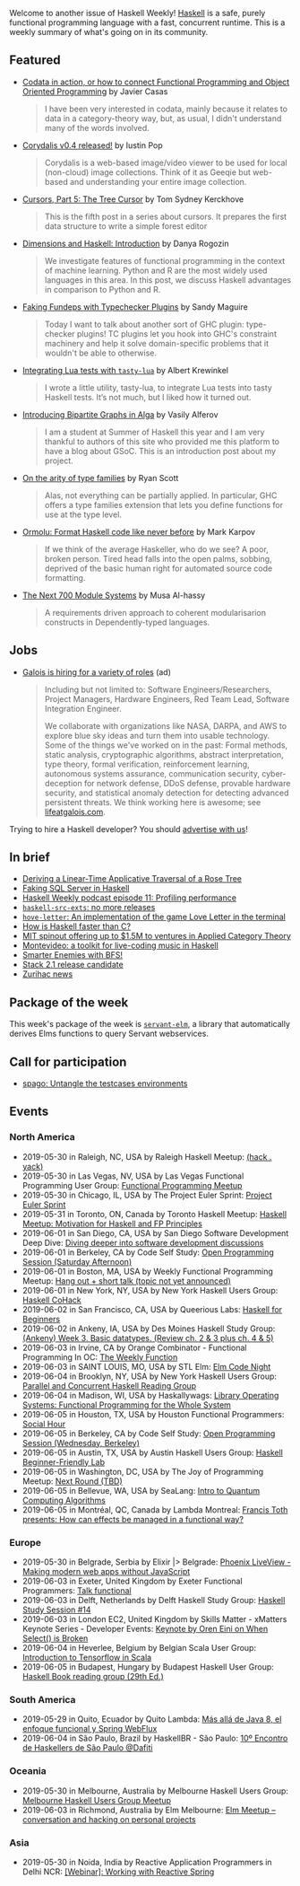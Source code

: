 <!-- 2019-05-30 -->

Welcome to another issue of Haskell Weekly!
[Haskell](https://www.haskell.org) is a safe, purely functional programming language with a fast, concurrent runtime.
This is a weekly summary of what's going on in its community.

## Featured

-   [Codata in action, or how to connect Functional Programming and Object Oriented Programming](https://www.javiercasas.com/articles/codata-in-action) by Javier Casas

    > I have been very interested in codata, mainly because it relates to data in a category-theory way, but, as usual, I didn't understand many of the words involved.

-   [Corydalis v0.4 released!](https://k1024.org/posts/2019/2019-05-26-corydalis-v0.4/) by Iustin Pop

    > Corydalis is a web-based image/video viewer to be used for local (non-cloud) image collections. Think of it as Geeqie but web-based and understanding your entire image collection.

-   [Cursors, Part 5: The Tree Cursor](https://cs-syd.eu/posts/2019-05-28-cursors-tree) by Tom Sydney Kerckhove

    > This is the fifth post in a series about cursors. It prepares the first data structure to write a simple forest editor

-   [Dimensions and Haskell: Introduction](https://serokell.io/blog/dimensions-and-haskell-introduction) by Danya Rogozin

    > We investigate features of functional programming in the context of machine learning. Python and R are the most widely used languages in this area. In this post, we discuss Haskell advantages in comparison to Python and R.

-   [Faking Fundeps with Typechecker Plugins](https://reasonablypolymorphic.com/blog/faking-fundeps/) by Sandy Maguire

    > Today I want to talk about another sort of GHC plugin: type-checker plugins! TC plugins let you hook into GHC's constraint machinery and help it solve domain-specific problems that it wouldn't be able to otherwise.

-   [Integrating Lua tests with `tasty-lua`](https://discourse.haskell.org/t/integrating-lua-tests-with-tasty-lua/703?u=taylorfausak) by Albert Krewinkel

    > I wrote a little utility, tasty-lua, to integrate Lua tests into tasty Haskell tests. It’s not much, but I liked how it turned out.

-   [Introducing Bipartite Graphs in Alga](https://summer.haskell.org/news/2019-05-29-alga-introduction.html) by Vasily Alferov

    > I am a student at Summer of Haskell this year and I am very thankful to authors of this site who provided me this platform to have a blog about GSoC. This is an introduction post about my project.

-   [On the arity of type families](https://ryanglscott.github.io/2019/05/26/on-the-arity-of-type-families/) by Ryan Scott

    > Alas, not everything can be partially applied. In particular, GHC offers a type families extension that lets you define functions for use at the type level.

-   [Ormolu: Format Haskell code like never before](https://www.tweag.io/posts/2019-05-27-ormolu.html) by Mark Karpov

    > If we think of the average Haskeller, who do we see? A poor, broken person. Tired head falls into the open palms, sobbing, deprived of the basic human right for automated source code formatting.

-   [The Next 700 Module Systems](https://alhassy.github.io/next-700-module-systems-proposal/) by Musa Al-hassy

    > A requirements driven approach to coherent modularisarion constructs in Dependently-typed languages.

## Jobs

<!-- keep through July 18 -->
-   [Galois is hiring for a variety of roles](https://galois.com/careers/) (ad)

    > Including but not limited to: Software Engineers/Researchers, Project Managers, Hardware Engineers, Red Team Lead, Software Integration Engineer.
    >
    > We collaborate with organizations like NASA, DARPA, and AWS to explore blue sky ideas and turn them into usable technology. Some of the things we've worked on in the past: Formal methods, static analysis, cryptographic algorithms, abstract interpretation, type theory, formal verification, reinforcement learning, autonomous systems assurance, communication security, cyber-deception for network defense, DDoS defense, provable hardware security, and statistical anomaly detection for detecting advanced persistent threats. We think working here is awesome; see [lifeatgalois.com](https://lifeatgalois.com).

Trying to hire a Haskell developer?
You should [advertise with us](https://haskellweekly.news/advertising.html)!

## In brief

-   [Deriving a Linear-Time Applicative Traversal of a Rose Tree](https://doisinkidney.com/posts/2019-05-28-linear-phases.html)
-   [Faking SQL Server in Haskell](https://www.fpcomplete.com/blog/faking-sql-server-in-haskell)
-   [Haskell Weekly podcast episode 11: Profiling performance](https://haskellweekly.news/podcast/episodes/11.html)
-   [`haskell-src-exts`: no more releases](https://mail.haskell.org/pipermail/haskell-cafe/2019-May/131166.html)
-   [`hove-letter`: An implementation of the game Love Letter in the terminal](https://github.com/dixonary/hove-letter/tree/ac733b5049735a7ab1e295e7a672b84a930e6db0)
-   [How is Haskell faster than C?](https://lispcast.com/how-is-haskell-faster-than-c/)
-   [MIT spinout offering up to $1.5M to ventures in Applied Category Theory](https://np.reddit.com/r/haskell/comments/bs5aiu/mit_spinout_offering_up_to_15m_to_ventures_in/)
-   [Montevideo: a toolkit for live-coding music in Haskell](https://github.com/JeffreyBenjaminBrown/montevideo/tree/b3668f06829eccd0579a7b5167aa55a19149c1fc)
-   [Smarter Enemies with BFS!](https://mmhaskell.com/blog/2019/5/27/smarter-enemies-with-bfs)
-   [Stack 2.1 release candidate](https://mail.haskell.org/pipermail/haskell-cafe/2019-May/131168.html)
-   [Zurihac news](https://joyofhaskell.com/posts/2019-05-29-zurihac.html)

## Package of the week

This week's package of the week is [`servant-elm`](https://hackage.haskell.org/package/servant-elm-0.6.0.1), a library that automatically derives Elms functions to query Servant webservices.

## Call for participation

-   [spago: Untangle the testcases environments](https://github.com/spacchetti/spago/issues/214)

## Events

### North America

- 2019-05-30 in Raleigh, NC, USA by Raleigh Haskell Meetup: [(hack . yack)](https://www.meetup.com/Raleigh-Haskell-Meetup/events/nsfsnqyzhbnc/)
- 2019-05-30 in Las Vegas, NV, USA by Las Vegas Functional Programming User Group: [Functional Programming Meetup](https://www.meetup.com/las-vegas-functional-programming/events/jkznkqyzhbnc/)
- 2019-05-30 in Chicago, IL, USA by The Project Euler Sprint: [Project Euler Sprint](https://www.meetup.com/Project-Euler-Sprint/events/ngwzxmyzhbnc/)
- 2019-05-31 in Toronto, ON, Canada by Toronto Haskell Meetup: [Haskell Meetup: Motivation for Haskell and FP Principles](https://www.meetup.com/meetup-group-evRITRtT/events/261724455/)
- 2019-06-01 in San Diego, CA, USA by San Diego Software Development Deep Dive: [Diving deeper into software development discussions ](https://www.meetup.com/San-Diego-Software-Development-Deep-Dive/events/mtzbkqyzjbcb/)
- 2019-06-01 in Berkeley, CA by Code Self Study: [Open Programming Session (Saturday Afternoon)](https://www.meetup.com/codeselfstudy/events/dkwpzpyzjbcb/)
- 2019-06-01 in Boston, MA, USA by Weekly Functional Programming Meetup: [Hang out + short talk (topic not yet announced)](https://www.meetup.com/Weekly-Functional-Programming-Meetup/events/jcgpwqyzjbcb/)
- 2019-06-01 in New York, NY, USA by New York Haskell Users Group: [Haskell CoHack](https://www.meetup.com/NY-Haskell/events/261245898/)
- 2019-06-02 in San Francisco, CA, USA by Queerious Labs: [Haskell for Beginners](https://www.meetup.com/QueeriousLabs/events/skgqzqyzjbdb/)
- 2019-06-02 in Ankeny, IA, USA by Des Moines Haskell Study Group: [(Ankeny) Week 3. Basic datatypes. (Review ch. 2 & 3 plus ch. 4 & 5)](https://www.meetup.com/Des-Moines-Haskell-Study-Group/events/nkqvzqyzjbdb/)
- 2019-06-03 in Irvine, CA by Orange Combinator - Functional Programming In OC: [The Weekly Function](https://www.meetup.com/orange-combinator/events/wnrhbryzjbfb/)
- 2019-06-03 in SAINT LOUIS, MO, USA by STL Elm: [Elm Code Night](https://www.meetup.com/STLElm/events/qhqmsmyzjbfb/)
- 2019-06-04 in Brooklyn, NY, USA by New York Haskell Users Group: [Parallel and Concurrent Haskell Reading Group](https://www.meetup.com/NY-Haskell/events/shmktqyzjbgb/)
- 2019-06-04 in Madison, WI, USA by Haskallywags: [Library Operating Systems: Functional Programming for the Whole System](https://www.meetup.com/Haskallywags/events/260155970/)
- 2019-06-05 in Houston, TX, USA by Houston Functional Programmers: [Social Hour](https://www.meetup.com/Houston-Functional-Programmers/events/bhfpzqyzjbhb/)
- 2019-06-05 in Berkeley, CA by Code Self Study: [Open Programming Session (Wednesday, Berkeley)](https://www.meetup.com/codeselfstudy/events/tzgvnqyzjbhb/)
- 2019-06-05 in Austin, TX, USA by Austin Haskell Users Group: [Haskell Beginner-Friendly Lab](https://www.meetup.com/ATX-Haskell/events/dsldppyzjbhb/)
- 2019-06-05 in Washington, DC, USA by The Joy of Programming Meetup: [Next Round (TBD)](https://www.meetup.com/Joy-of-Programming-DC/events/xpnxbpyzjbhb/)
- 2019-06-05 in Bellevue, WA, USA by SeaLang: [Intro to Quantum Computing Algorithms ](https://www.meetup.com/SeaLang/events/261372713/)
- 2019-06-05 in Montréal, QC, Canada by Lambda Montreal: [Francis Toth presents: How can effects be managed in a functional way?](https://www.meetup.com/lambda-montreal/events/261835730/)

### Europe

- 2019-05-30 in Belgrade, Serbia by Elixir |> Belgrade: [Phoenix LiveView - Making modern web apps without JavaScript](https://www.meetup.com/elixirbelgrade/events/261344984/)
- 2019-06-03 in Exeter, United Kingdom by Exeter Functional Programmers: [Talk functional](https://www.meetup.com/Exeter-Functional-Programmers/events/nxxtmqyzjbfb/)
- 2019-06-03 in Delft, Netherlands by Delft Haskell Study Group: [Haskell Study Session #14](https://www.meetup.com/Delft-Haskell-Study-Group/events/261827101/)
- 2019-06-03 in London EC2, United Kingdom by Skills Matter - xMatters Keynote Series - Developer Events: [Keynote by Oren Eini on When Select() is Broken](https://www.meetup.com/skillsmatter/events/261101277/)
- 2019-06-04 in Heverlee, Belgium by Belgian Scala User Group: [Introduction to Tensorflow in Scala](https://www.meetup.com/BeScala/events/261317225/)
- 2019-06-05 in Budapest, Hungary by Budapest Haskell User Group: [Haskell Book reading group (29th Ed.)](https://www.meetup.com/Bp-HUG/events/261608810/)

### South America

- 2019-05-29 in Quito, Ecuador by Quito Lambda: [Más allá de Java 8, el enfoque funcional y Spring WebFlux](https://www.meetup.com/Quito-Lambda-Meetup/events/mscxlpyzhbdc/)
- 2019-06-04 in São Paulo, Brazil by HaskellBR - São Paulo: [10º Encontro de Haskellers de São Paulo @Dafiti](https://www.meetup.com/haskellbr-sp/events/260852650/)

### Oceania

- 2019-05-30 in Melbourne, Australia by Melbourne Haskell Users Group: [Melbourne Haskell Users Group Meetup](https://www.meetup.com/Melbourne-Haskell-Users-Group/events/qfptslyzhbnc/)
- 2019-06-03 in Richmond, Australia by Elm Melbourne: [Elm Meetup – conversation and hacking on personal projects](https://www.meetup.com/Elm-Melbourne/events/hxlksqyzjbfb/)

### Asia

- 2019-05-30 in Noida, India by Reactive Application Programmers in Delhi NCR: [[Webinar]: Working with Reactive Spring](https://www.meetup.com/Reactive-Application-Programmers-in-Delhi-NCR/events/261666203/)
